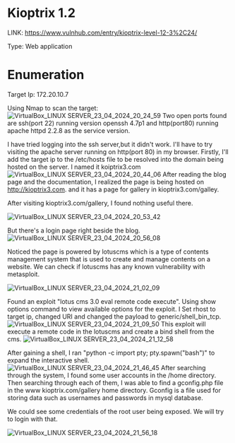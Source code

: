 # Kioptrix 1.2

LINK: https://www.vulnhub.com/entry/kioptrix-level-12-3%2C24/

Type: Web application

# Enumeration
 Target Ip: 172.20.10.7
 
 Using Nmap to scan the target:
 ![VirtualBox_LINUX SERVER_23_04_2024_20_24_59](https://github.com/Fernandez99fc/cybersec/assets/172477285/25555fe8-cd02-4c36-b1ab-1f425c176d5a)
Two open ports found are ssh(port 22) running version openssh 4.7p1 and http(port80) running apache httpd 2.2.8 as the service version.

I have tried logging into the ssh server,but it didn't work. I'll have to try visiting the apache server running on http(port 80) in my browser. Firstly, I'll add the target ip to the /etc/hosts file to be resolved into the domain being hosted on the server. I named it koiptrix3.com
![VirtualBox_LINUX SERVER_23_04_2024_20_44_06](https://github.com/Fernandez99fc/cybersec/assets/172477285/bdcc1795-c4bb-48b8-87a7-da92aa588a66)
After reading the blog page and the documentation, I realized the page is being hosted on http://kioptrix3.com. and it has a page for gallery in kioptrix3.com/galley.

After visiting kioptrix3.com/gallery, I found nothing useful there.

![VirtualBox_LINUX SERVER_23_04_2024_20_53_42](https://github.com/Fernandez99fc/cybersec/assets/172477285/2a67190c-0016-4de6-8bae-0428e32e46dd)

But there's a login page right beside the blog.
![VirtualBox_LINUX SERVER_23_04_2024_20_56_08](https://github.com/Fernandez99fc/cybersec/assets/172477285/3e2c400b-059e-4864-ab4e-add22e895400)

Noticed the page is powered by lotuscms which is a type of contents management system that is used to create and manage contents on a website. We can check if lotuscms has any known vulnerability with metasploit. 

![VirtualBox_LINUX SERVER_23_04_2024_21_02_09](https://github.com/Fernandez99fc/cybersec/assets/172477285/6b7cb7e5-ed11-42e4-b083-4e68cacb8da0)

Found an exploit "lotus cms 3.0 eval remote code execute". Using show options command to view available options for the exploit. I Set rhost to target ip, changed URI and changed the payload to generic/shell_bin_tcp.
![VirtualBox_LINUX SERVER_23_04_2024_21_09_50](https://github.com/Fernandez99fc/cybersec/assets/172477285/e932de46-35bf-4304-b05f-7f78631818e2)
This exploit will execute a remote code in the lotuscms and create a bind shell from the cms.
![VirtualBox_LINUX SERVER_23_04_2024_21_12_58](https://github.com/Fernandez99fc/cybersec/assets/172477285/8a967676-870b-40ca-9d2f-2a2fc56e4a8b)

After gaining a shell, I ran "python -c import pty; pty.spawn("bash")" to expand the interactive shell.
![VirtualBox_LINUX SERVER_23_04_2024_21_46_45](https://github.com/Fernandez99fc/cybersec/assets/172477285/3a557098-efb0-4241-ab07-c29865f08b7e)
After searching through the system, I found some user accounts in the /home directory. Then searching through each of them, I was able to find a gconfig.php file in the www kioptrix.com/gallery home directory. Gconfig is a file used for storing data such as usernames and passwords in mysql database.

We could see some credentials of the root user being exposed. We will try to login with that.

![VirtualBox_LINUX SERVER_23_04_2024_21_56_18](https://github.com/Fernandez99fc/cybersec/assets/172477285/c7f78b09-7a09-448a-ab41-3b2469c6537d)


 




